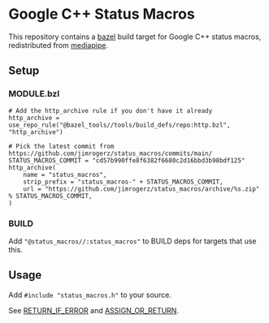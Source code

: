 # Google C++ Status Macros

This repository contains a [bazel](https://bazel.build) build target for Google C++ status macros,
redistributed from [mediapipe](https://github.com/google/mediapipe).

## Setup

### MODULE.bzl

```
# Add the http_archive rule if you don't have it already
http_archive = use_repo_rule("@bazel_tools//tools/build_defs/repo:http.bzl", "http_archive")

# Pick the latest commit from https://github.com/jimrogerz/status_macros/commits/main/
STATUS_MACROS_COMMIT = "cd57b990ffe8f6382f6680c2d16bbd3b98bdf125"
http_archive(
    name = "status_macros",
    strip_prefix = "status_macros-" + STATUS_MACROS_COMMIT,
    url = "https://github.com/jimrogerz/status_macros/archive/%s.zip" % STATUS_MACROS_COMMIT,
)
```

### BUILD

Add `"@status_macros//:status_macros"` to BUILD deps for targets that use this.

## Usage

Add `#include "status_macros.h"` to your source.

See [RETURN_IF_ERROR](https://github.com/jimrogerz/status_macros/blob/main/status_macros.h#L29) and [ASSIGN_OR_RETURN](https://github.com/jimrogerz/status_macros/blob/main/status_macros.h#L91).
